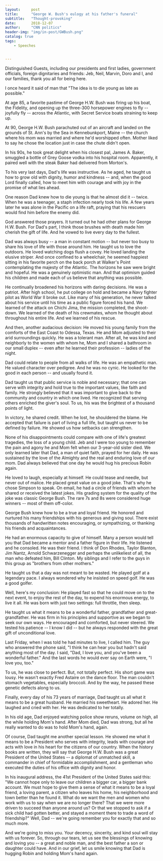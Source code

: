 ```yaml
---
layout:     post
title:      "George W. Bush's eulogy at his father's funeral"
subtitle:   "Thought-provoking"
date:       2018-12-07 
author:     "CNN politics"
header-img: "img/in-post/GWBush.png"
catalog: true
tags:
    - Speeches 
    

---
```

  Distinguished Guests, including our presidents and first ladies, government officials, foreign dignitaries and friends: Jeb, Neil, Marvin, Doro and I, and our families, thank you all for being here.

  I once heard it said of man that "The idea is to die young as late as possible."

  At age 85, a favorite pastime of George H.W. Bush was firing up his boat, the Fidelity, and opening up the three-300 horsepower engines to fly -- joyfully fly -- across the Atlantic, with Secret Service boats straining to keep up.

  At 90, George H.W. Bush parachuted out of an aircraft and landed on the grounds of St. Ann's by the Sea in Kennebunkport, Maine -- the church where his mom was married and where he'd worshipped often. Mother liked to say he chose the location just in case the chute didn't open.

  In his 90s, he took great delight when his closest pal, James A. Baker, smuggled a bottle of Grey Goose vodka into his hospital room. Apparently, it paired well with the steak Baker had delivered from Morton's.

  To his very last days, Dad's life was instructive. As he aged, he taught us how to grow old with dignity, humor and kindness -- and, when the good Lord finally called, how to meet him with courage and with joy in the promise of what lies ahead.

  One reason Dad knew how to die young is that he almost did it -- twice. When he was a teenager, a staph infection nearly took his life. A few years later he was alone in the Pacific on a life raft, praying that his rescuers would find him before the enemy did.

  God answered those prayers. It turned out he had other plans for George H.W. Bush. For Dad's part, I think those brushes with death made him cherish the gift of life. And he vowed to live every day to the fullest.

  Dad was always busy -- a man in constant motion -- but never too busy to share his love of life with those around him. He taught us to love the outdoors. He loved watching dogs flush a covey. He loved landing the elusive striper. And once confined to a wheelchair, he seemed happiest sitting in his favorite perch on the back porch at Walker's Point contemplating the majesty of the Atlantic. The horizons he saw were bright and hopeful. He was a genuinely optimistic man. And that optimism guided his children and made each of us believe that anything was possible.

  He continually broadened his horizons with daring decisions. He was a patriot. After high school, he put college on hold and became a Navy fighter pilot as World War II broke out. Like many of his generation, he never talked about his service until his time as a public figure forced his hand. We learned of the attack on Chichi Jima, the mission completed, the shoot-down. We learned of the death of his crewmates, whom he thought about throughout his entire life. And we learned of his rescue.

  And then, another audacious decision: He moved his young family from the comforts of the East Coast to Odessa, Texas. He and Mom adjusted to their arid surroundings quickly. He was a tolerant man. After all, he was kind and neighborly to the women with whom he, Mom and I shared a bathroom in our small duplex -- even after he learned their profession -- ladies of the night.

  Dad could relate to people from all walks of life. He was an empathetic man. He valued character over pedigree. And he was no cynic. He looked for the good in each person -- and usually found it.

  Dad taught us that public service is noble and necessary; that one can serve with integrity and hold true to the important values, like faith and family. He strongly believed that it was important to give back to the community and country in which one lived. He recognized that serving others enriched the giver's soul. To us, his was the brightest of a thousand points of light.

  In victory, he shared credit. When he lost, he shouldered the blame. He accepted that failure is part of living a full life, but taught us never to be defined by failure. He showed us how setbacks can strengthen.

  None of his disappointments could compare with one of life's greatest tragedies, the loss of a young child. Jeb and I were too young to remember the pain and agony he and Mom felt when our 3-year-old sister died. We only learned later that Dad, a man of quiet faith, prayed for her daily. He was sustained by the love of the Almighty and the real and enduring love of our mom. Dad always believed that one day he would hug his precious Robin again.

  He loved to laugh, especially at himself. He could tease and needle, but never out of malice. He placed great value on a good joke. That's why he chose Simpson to speak. On email, he had a circle of friends with whom he shared or received the latest jokes. His grading system for the quality of the joke was classic George Bush. The rare 7s and 8s were considered huge winners -- most of them off-color.

  George Bush knew how to be a true and loyal friend. He honored and nurtured his many friendships with his generous and giving soul. There exist thousands of handwritten notes encouraging, or sympathizing, or thanking his friends and acquaintances.

  He had an enormous capacity to give of himself. Many a person would tell you that Dad became a mentor and a father figure in their life. He listened and he consoled. He was their friend. I think of Don Rhodes, Taylor Blanton, Jim Nantz, Arnold Schwarzenegger and perhaps the unlikeliest of all, the man who defeated him, Bill Clinton. My siblings and I refer to the guys in this group as "brothers from other mothers."

  He taught us that a day was not meant to be wasted. He played golf at a legendary pace. I always wondered why he insisted on speed golf. He was a good golfer.

  Well, here's my conclusion: He played fast so that he could move on to the next event, to enjoy the rest of the day, to expend his enormous energy, to live it all. He was born with just two settings: full throttle, then sleep.

  He taught us what it means to be a wonderful father, grandfather and great-grandfather. He was firm in his principles and supportive as we began to seek our own ways. He encouraged and comforted, but never steered. We tested his patience -- I know I did -- but he always responded with the great gift of unconditional love.

  Last Friday, when I was told he had minutes to live, I called him. The guy who answered the phone said, "I think he can hear you but hadn't said anything most of the day. I said, "Dad, I love you, and you've been a wonderful father." And the last words he would ever say on Earth were, "I love you, too."

  To us, he was close to perfect. But, not totally perfect. His short game was lousy. He wasn't exactly Fred Astaire on the dance floor. The man couldn't stomach vegetables, especially broccoli. And by the way, he passed these genetic defects along to us.

  Finally, every day of his 73 years of marriage, Dad taught us all what it means to be a great husband. He married his sweetheart. He adored her. He laughed and cried with her. He was dedicated to her totally.

  In his old age, Dad enjoyed watching police show reruns, volume on high, all the while holding Mom's hand. After Mom died, Dad was strong, but all he really wanted to do was to hold Mom's hand, again.

  Of course, Dad taught me another special lesson. He showed me what it means to be a President who serves with integrity, leads with courage and acts with love in his heart for the citizens of our country. When the history books are written, they will say that George H.W. Bush was a great President of the United States -- a diplomat of unmatched skill, a commander in chief of formidable accomplishment, and a gentleman who executed the duties of his office with dignity and honor.

  In his inaugural address, the 41st President of the United States said this: "We cannot hope only to leave our children a bigger car, a bigger bank account. We must hope to give them a sense of what it means to be a loyal friend, a loving parent, a citizen who leaves his home, his neighborhood and town better than he found it. What do we want the men and women who work with us to say when we are no longer there? That we were more driven to succeed than anyone around us? Or that we stopped to ask if a sick child had gotten better, and stayed a moment there to trade a word of friendship?"
  Well, Dad -- we're going remember you for exactly that and so much more.

  And we're going to miss you. Your decency, sincerity, and kind soul will stay with us forever. So, through our tears, let us see the blessings of knowing and loving you -- a great and noble man, and the best father a son or daughter could have.
  And in our grief, let us smile knowing that Dad is hugging Robin and holding Mom's hand again.

